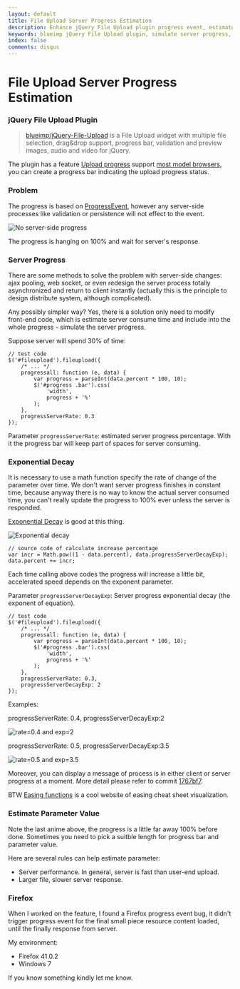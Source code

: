 ```yaml
---
layout: default
title: File Upload Server Progress Estimation
description: Enhance jQuery File Upload plugin progress event, estimate server side consume time and include in the total progress.
keywords: blueimp jQuery File Upload plugin, simulate server progress, progressServerRate, progressServerDecayExp
index: false
comments: disqus
---
```


# File Upload Server Progress Estimation

<h3>
<a href="#jquery-file-upload-plugin" name="jquery-file-upload-plugin" class="anchor"><span class="octicon octicon-link"></span></a>
jQuery File Upload Plugin
</h3>

> [blueimp/jQuery-File-Upload](https://github.com/blueimp/jQuery-File-Upload) is a File Upload widget with multiple file selection, drag&drop support, progress bar, validation and preview images, audio and video for jQuery.

The plugin has a feature [Upload progress](https://github.com/blueimp/jQuery-File-Upload/wiki/Basic-plugin#how-to-display-upload-progress-with-the-basic-plugin) support [most model browsers](https://github.com/blueimp/jQuery-File-Upload/wiki/Browser-support#upload-progress), you can create a progress bar indicating the upload progress status.

<h3>
<a href="#problem" name="problem" class="anchor"><span class="octicon octicon-link"></span></a>
Problem
</h3>

The progress is based on [ProgressEvent](https://developer.mozilla.org/en-US/docs/Web/API/ProgressEvent), however any server-side processes like validation or persistence will not effect to the event.

![No server-side progress](http://atealxt.github.io/images/20151103/01_no_server.gif "No server-side progress")

The progress is hanging on 100% and wait for server's response.

<h3>
<a href="#server-progress" name="server-progress" class="anchor"><span class="octicon octicon-link"></span></a>
Server Progress
</h3>

There are some methods to solve the problem with server-side changes: ajax pooling, web socket, or even redesign the server process totally asynchronized and return to client instantly (actually this is the principle to design distribute system, although complicated).

Any possibly simpler way? Yes, there is a solution only need to modify front-end code, which is estimate server consume time and include into the whole progress - simulate the server progress.

Suppose server will spend 30% of time:

<pre><code>// test code
$('#fileupload').fileupload({
    /* ... */
    progressall: function (e, data) {
        var progress = parseInt(data.percent * 100, 10);
        $('#progress .bar').css(
            'width',
            progress + '%'
        );
    },
    progressServerRate: 0.3
});
</code></pre>

Parameter `progressServerRate`: estimated server progress percentage.
With it the progress bar will keep part of spaces for server consuming.

<h3>
<a href="#exponential-decay" name="exponential-decay" class="anchor"><span class="octicon octicon-link"></span></a>
Exponential Decay
</h3>

It is necessary to use a math function specify the rate of change of the parameter over time. We don't want server progress finishes in constant time, because anyway there is no way to know the actual server consumed time, you can't really update the progress to 100% ever unless the server is responded. 

[Exponential Decay](https://en.wikipedia.org/wiki/Exponential_decay) is good at this thing.

![Exponential decay](http://atealxt.github.io/images/20151103/04_exponential_decay_2.png "Exponential decay")

<pre><code>// source code of calculate increase percentage
var incr = Math.pow((1 - data.percent), data.progressServerDecayExp);
data.percent += incr;
</code></pre>

Each time calling above codes the progress will increase a little bit, accelerated speed depends on the exponent parameter.

Parameter `progressServerDecayExp`: Server progress exponential decay (the exponent of equation).

<pre><code>// test code
$('#fileupload').fileupload({
    /* ... */
    progressall: function (e, data) {
        var progress = parseInt(data.percent * 100, 10);
        $('#progress .bar').css(
            'width',
            progress + '%'
        );
    },
    progressServerRate: 0.3,
    progressServerDecayExp: 2
});
</code></pre>

Examples:

progressServerRate: 0.4, progressServerDecayExp:2

![rate=0.4 and exp=2](http://atealxt.github.io/images/20151103/02_server_0p4_2.gif "rate=0.4 and exp=2")

progressServerRate: 0.5, progressServerDecayExp:3.5

![rate=0.5 and exp=3.5](http://atealxt.github.io/images/20151103/03_server_0p5_3p5.gif "rate=0.5 and exp=3.5")

Moreover, you can display a message of process is in either client or server progress at a moment.
More detail please refer to commit [1767bf7](https://github.com/atealxt/jQuery-File-Upload/commit/1767bf75f9c7bedcd393b4208cf55d6cfe671645).

BTW [Easing functions](http://easings.net/) is a cool website of easing cheat sheet visualization.

<h3>
<a href="#estimate-parameter-value" name="estimate-parameter-value" class="anchor"><span class="octicon octicon-link"></span></a>
Estimate Parameter Value
</h3>

Note the last anime above, the progress is a little far away 100% before done.
Sometimes you need to pick a suitble length for progress bar and parameter value. 

Here are several rules can help estimate parameter:
<ul>
  <li>Server performance. In general, server is fast than user-end upload.</li>
  <li>Larger file, slower server response.</li>
</ul>

<h3>
<a href="#firefox" name="firefox" class="anchor"><span class="octicon octicon-link"></span></a>
Firefox
</h3>

When I worked on the feature, I found a Firefox progress event bug, it didn't trigger progress event for the final small piece resource content loaded, until the finally response from server.

My environment:
<ul>
  <li>Firefox 41.0.2</li>
  <li>Windows 7</li>
</ul>

If you know something kindly let me know.
